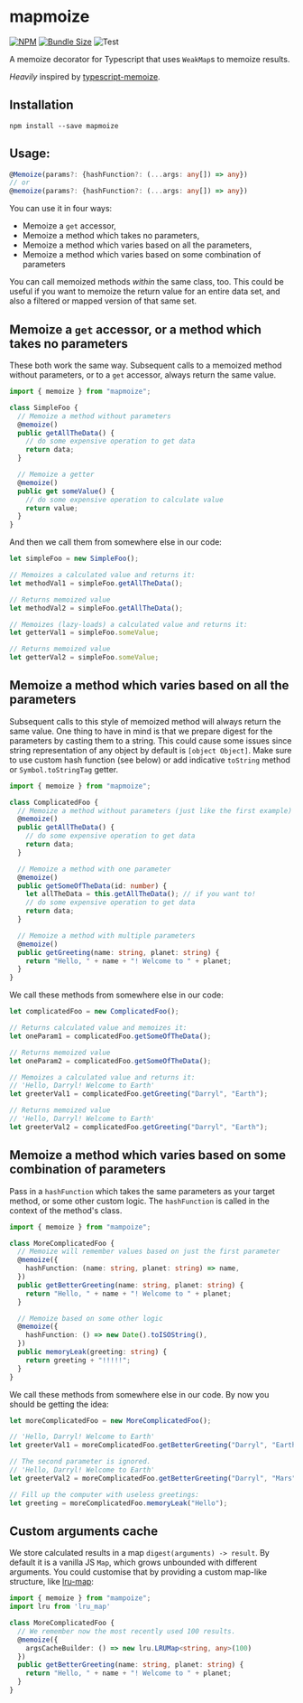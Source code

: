 # mapmoize

[![NPM](https://img.shields.io/npm/v/mapmoize)](https://www.npmjs.com/package/mapmoize)
[![Bundle Size](https://img.shields.io/bundlephobia/min/mapmoize@*?label=bundle)](https://bundlephobia.com/package/mapmoize@*)
![Test](https://img.shields.io/github/workflow/status/ukstv/mapmoize/Test)

A memoize decorator for Typescript that uses `WeakMap`s to memoize results.

_Heavily_ inspired by [typescript-memoize](https://github.com/darrylhodgins/typescript-memoize).

## Installation

```
npm install --save mapmoize
```

## Usage:

```typescript
@Memoize(params?: {hashFunction?: (...args: any[]) => any})
// or
@memoize(params?: {hashFunction?: (...args: any[]) => any})
```

You can use it in four ways:

- Memoize a `get` accessor,
- Memoize a method which takes no parameters,
- Memoize a method which varies based on all the parameters,
- Memoize a method which varies based on some combination of parameters

You can call memoized methods _within_ the same class, too.
This could be useful if you want to memoize the return value for an entire data set,
and also a filtered or mapped version of that same set.

## Memoize a `get` accessor, or a method which takes no parameters

These both work the same way. Subsequent calls to a memoized method without parameters, or to a `get` accessor, always return the same value.

```typescript
import { memoize } from "mapmoize";

class SimpleFoo {
  // Memoize a method without parameters
  @memoize()
  public getAllTheData() {
    // do some expensive operation to get data
    return data;
  }

  // Memoize a getter
  @memoize()
  public get someValue() {
    // do some expensive operation to calculate value
    return value;
  }
}
```

And then we call them from somewhere else in our code:

```typescript
let simpleFoo = new SimpleFoo();

// Memoizes a calculated value and returns it:
let methodVal1 = simpleFoo.getAllTheData();

// Returns memoized value
let methodVal2 = simpleFoo.getAllTheData();

// Memoizes (lazy-loads) a calculated value and returns it:
let getterVal1 = simpleFoo.someValue;

// Returns memoized value
let getterVal2 = simpleFoo.someValue;
```

## Memoize a method which varies based on all the parameters

Subsequent calls to this style of memoized method will always return the same value.
One thing to have in mind is that we prepare digest for the parameters by casting them to a string.
This could cause some issues since string representation of any object by default is `[object Object]`.
Make sure to use custom hash function (see below) or add indicative `toString` method or `Symbol.toStringTag` getter.

```typescript
import { memoize } from "mapmoize";

class ComplicatedFoo {
  // Memoize a method without parameters (just like the first example)
  @memoize()
  public getAllTheData() {
    // do some expensive operation to get data
    return data;
  }

  // Memoize a method with one parameter
  @memoize()
  public getSomeOfTheData(id: number) {
    let allTheData = this.getAllTheData(); // if you want to!
    // do some expensive operation to get data
    return data;
  }

  // Memoize a method with multiple parameters
  @memoize()
  public getGreeting(name: string, planet: string) {
    return "Hello, " + name + "! Welcome to " + planet;
  }
}
```

We call these methods from somewhere else in our code:

```typescript
let complicatedFoo = new ComplicatedFoo();

// Returns calculated value and memoizes it:
let oneParam1 = complicatedFoo.getSomeOfTheData();

// Returns memoized value
let oneParam2 = complicatedFoo.getSomeOfTheData();

// Memoizes a calculated value and returns it:
// 'Hello, Darryl! Welcome to Earth'
let greeterVal1 = complicatedFoo.getGreeting("Darryl", "Earth");

// Returns memoized value
// 'Hello, Darryl! Welcome to Earth'
let greeterVal2 = complicatedFoo.getGreeting("Darryl", "Earth");
```

## Memoize a method which varies based on some combination of parameters

Pass in a `hashFunction` which takes the same parameters as your target method, or some other custom logic.
The `hashFunction` is called in the context of the method's class.

```typescript
import { memoize } from "mampoize";

class MoreComplicatedFoo {
  // Memoize will remember values based on just the first parameter
  @memoize({
    hashFunction: (name: string, planet: string) => name,
  })
  public getBetterGreeting(name: string, planet: string) {
    return "Hello, " + name + "! Welcome to " + planet;
  }

  // Memoize based on some other logic
  @memoize({
    hashFunction: () => new Date().toISOString(),
  })
  public memoryLeak(greeting: string) {
    return greeting + "!!!!!";
  }
}
```

We call these methods from somewhere else in our code. By now you should be getting the idea:

```typescript
let moreComplicatedFoo = new MoreComplicatedFoo();

// 'Hello, Darryl! Welcome to Earth'
let greeterVal1 = moreComplicatedFoo.getBetterGreeting("Darryl", "Earth");

// The second parameter is ignored.
// 'Hello, Darryl! Welcome to Earth'
let greeterVal2 = moreComplicatedFoo.getBetterGreeting("Darryl", "Mars");

// Fill up the computer with useless greetings:
let greeting = moreComplicatedFoo.memoryLeak("Hello");
```

## Custom arguments cache

We store calculated results in a map `digest(arguments) -> result`. By default it is a vanilla JS `Map`,
which grows unbounded with different arguments. You could customise that by providing a custom map-like structure,
like [lru-map](https://www.npmjs.com/package/lru_map):

```typescript
import { memoize } from "mampoize";
import lru from 'lru_map'

class MoreComplicatedFoo {
  // We remember now the most recently used 100 results.
  @memoize({
    argsCacheBuilder: () => new lru.LRUMap<string, any>(100)
  })
  public getBetterGreeting(name: string, planet: string) {
    return "Hello, " + name + "! Welcome to " + planet;
  }
}
```
